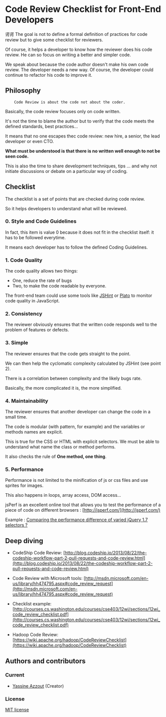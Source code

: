 # Code Review Checklist for Front-End Developers

谔谔
The goal is not to define a formal definition of practices for code review but to give some checklist for reviewers. 

Of course, it helps a developer to know how the reviewer does his code review. He can so focus on writing a better and simpler code.

We speak about because the code author doesn't make his own code review. The developer needs a new way. Of course, the developer could continue to refactor his code to improve it.


## Philosophy


		Code Review is about the code not about the coder.


Basically, the code review focuses only on code written.
 
It's not the time to blame the author but to verify that the code meets the defined standards, best practices... 

It means that no one escapes thec code review: new hire, a senior, the lead developer or even CTO.

**What must be understood is that there is no written well enough to not be seen code.**

This is also the time to share development techniques, tips ... and why not initiate discussions or debate on a particular way of coding.



## Checklist

The checklist is a set of points that are checked during code review. 

So it helps developers to understand what will be reviewed.


### 0. Style and Code Guidelines

In fact, this item is value 0 because it does not fit in the checklist itself: it has to be followed everytime.

It means each developer has to follow the defined Coding Guidelines.

### 1. Code Quality

The code quality allows two things: 

* One, reduce the rate of bugs
* Two, to make the code readable by everyone.
 
The front-end team could use some tools like [JSHint](http://www.jshint.com/) or [Plato](https://github.com/es-analysis/plato) to monitor code quality in JavaScript.
 
 
### 2. Consistency

The reviewer obviously ensures that the written code responds well to the problem of features or defects.


### 3. Simple

The reviewer ensures that the code gets straight to the point. 

We can then help the cyclomatic complexity calculated by JSHint (see point 2). 

There is a correlation between complexity and the likely bugs rate. 

Basically, the more complicated it is, the more simplified.


### 4. Maintainability

The reviewer ensures that another developer can change the code in a small time. 

The code is modular (with pattern, for example) and the variables or methods names are explicit. 

This is true for the CSS or HTML with explicit selectors. We must be able to understand what name the class or method performs. 

It also checks the rule of **One method, one thing**.


### 5. Performance

Performance is not limited to the minification of js or css files and use sprites for images. 

This also happens in loops, array access, DOM access... 

jsPerf is an excellent online tool that allows you to test the performance of a piece of code on different browsers : [http://jsperf.com/](http://jsperf.com/)

Example : [Comparing the performance difference of varied jQuery 1.7 selectors ?](http://jsperf.com/id-vs-class-vs-tag-selectors/2)

## Deep diving

* CodeShip Code Review: [http://blog.codeship.io/2013/08/22/the-codeship-workflow-part-2-pull-requests-and-code-review.html](http://blog.codeship.io/2013/08/22/the-codeship-workflow-part-2-pull-requests-and-code-review.html)

* Code Review with Microsoft tools: [http://msdn.microsoft.com/en-us/library/hh474795.aspx#code_review_request](http://msdn.microsoft.com/en-us/library/hh474795.aspx#code_review_request)

* Checklist example: [http://courses.cs.washington.edu/courses/cse403/12wi/sections/12wi_code_review_checklist.pdf](http://courses.cs.washington.edu/courses/cse403/12wi/sections/12wi_code_review_checklist.pdf)

* Hadoop Code Review: [https://wiki.apache.org/hadoop/CodeReviewChecklist](https://wiki.apache.org/hadoop/CodeReviewChecklist)

## Authors and contributors

### Current
* [Yassine Azzout](http://yass.io) (Creator)

### License
[MIT license](http://www.opensource.org/licenses/Mit)
